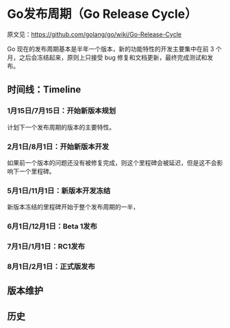 # Go发布周期（Go Release Cycle）

原文见：https://github.com/golang/go/wiki/Go-Release-Cycle

Go 现在的发布周期基本是半年一个版本，新的功能特性的开发主要集中在前 3 个月，之后会冻结起来，原则上只接受 bug 修复和文档更新，最终完成测试和发布。

## 时间线：Timeline

### 1月15日/7月15日：开始新版本规划

计划下一个发布周期的版本的主要特性。

### 2月1日/8月1日：开始新版本开发

如果前一个版本的问题还没有被修复完成，则这个里程碑会被延迟，但是这不会影响下一个里程碑。

### 5月1日/11月1日：新版本开发冻结

新版本冻结的里程碑开始于整个发布周期的一半，

### 6月1日/12月1日：Beta 1发布


### 7月1日/1月1日：RC1发布


### 8月1日/2月1日：正式版发布


## 版本维护


## 历史



